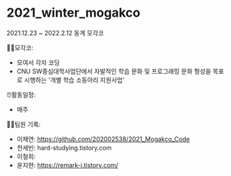 # 2021_winter_mogakco
2021.12.23 ~ 2022.2.12 동계 모각코

👨‍💻모각코: 
- 모여서 각자 코딩
- CNU SW중심대학사업단에서 자발적인 학습 문화 및 프로그래밍 문화 형성을 목표로 시행하는 '개별 학습 소동아리 지원사업'

⏰활동일정:
- 매주 

🙋‍♂팀원 기록:
- 이채연: https://github.com/202002538/2021_Mogakco_Code
- 천세빈: hard-studying.tistory.com
- 이철희:
- 윤지현: https://remark-i.tistory.com/

